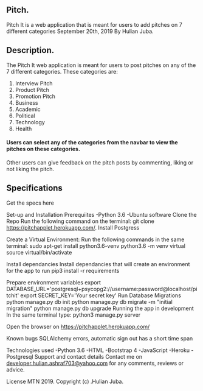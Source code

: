 ## Pitch.
Pitch It is a web application that is meant for users to add pitches on 7 different categories
September 20th, 2019
By Hulian Juba.
## Description.
The Pitch It web application is meant for users to post pitches on any of the 7 different categories. These categories are:

1. Interview Pitch
2. Product Pitch
3. Promotion Pitch
4. Business
5. Academic
6. Political
7. Technology
8. Health
#### Users can select any of the categories from the navbar to view the pitches on these categories.

Other users can give feedback on the pitch posts by commenting, liking or not liking the pitch.

## Specifications
Get the specs here

Set-up and Installation
Prerequiites
-Python 3.6
-Ubuntu software
Clone the Repo
Run the following command on the terminal: git clone https://pitchapplet.herokuapp.com/.
Install Postgress

Create a Virtual Environment:
Run the following commands in the same terminal: sudo apt-get install python3.6-venv python3.6 -m venv virtual source virtual/bin/activate

Install dependancies
Install dependancies that will create an environment for the app to run pip3 install -r requirements

Prepare environment variables
export DATABASE_URL='postgresql+psycopg2://username:password@localhost/pitchit'
export SECRET_KEY='Your secret key'
Run Database Migrations
python manage.py db init
python manage.py db migrate -m "initial migration"
python manage.py db upgrade
Running the app in development
In the same terminal type: python3 manage.py server

Open the browser on https://pitchapplet.herokuapp.com/

Known bugs
SQLAlchemy errors, automatic sign out has a short time span

Technologies used
-Python 3.6
-HTML
-Bootstrap 4
-JavaScript
-Heroku
-Postgresql
Support and contact details
Contact me on developer.hulian.ashraf703@yahoo.com for any comments, reviews or advice.

License MTN 2019.
Copyright (c) .Hulian Juba.